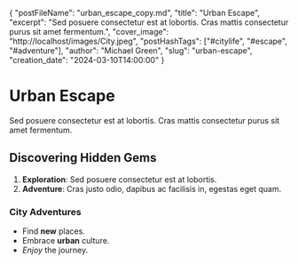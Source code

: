 {
    "postFileName": "urban_escape_copy.md",
    "title": "Urban Escape",
    "excerpt": "Sed posuere consectetur est at lobortis. Cras mattis consectetur purus sit amet fermentum.",
    "cover_image": "http://localhost/images/City.jpeg",
    "postHashTags": ["#citylife", "#escape", "#adventure"],
    "author": "Michael Green",
    "slug": "urban-escape",
    "creation_date": "2024-03-10T14:00:00"
}

# Urban Escape

Sed posuere consectetur est at lobortis. Cras mattis consectetur purus sit amet fermentum.

## Discovering Hidden Gems

1. **Exploration**: Sed posuere consectetur est at lobortis.
2. **Adventure**: Cras justo odio, dapibus ac facilisis in, egestas eget quam.

### City Adventures

- Find **new** places.
- Embrace **urban** culture.
- *Enjoy* the journey.
